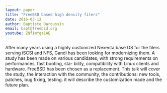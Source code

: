 ```yaml
---
layout: paper
title: "FreeBSD based high density filers"
date: 2016-03-12
author: Baptiste Daroussin
email: bapt@freebsd.org
youtube: ZNfImYga1AE
---
```

After many years using a highly customized Nexenta base OS for the filers serving iSCSI and NFS, Gandi has been looking for modernizing them. A study has been made on various candidates, with strong requirements on performances, fast booting, sta- bility, compatibility with Linux clients and hardware. FreeBSD has been chosen as a replacement. This talk will cover the study, the interaction with the community, the contributions: new tools, patches, bug fixing, testing. it will describe the customization made and the future plan.
